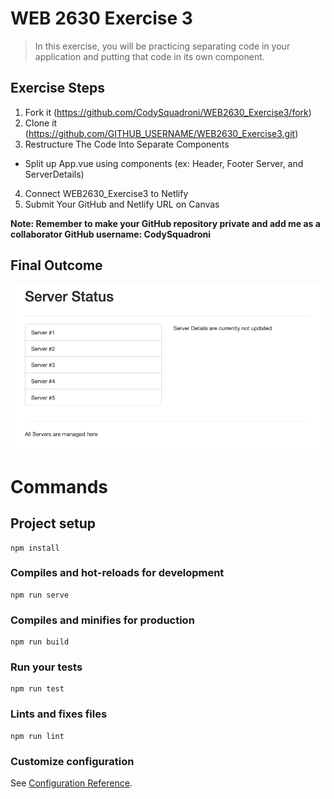 # WEB 2630 Exercise 3
> In this exercise, you will be practicing separating code in your application and putting that code in its own component.

## Exercise Steps

1. Fork it (<https://github.com/CodySquadroni/WEB2630_Exercise3/fork>)
2. Clone it (<https://github.com/GITHUB_USERNAME/WEB2630_Exercise3.git>)
3. Restructure The Code Into Separate Components
* Split up App.vue using components (ex: Header, Footer Server, and ServerDetails)
4. Connect WEB2630_Exercise3 to Netlify
5. Submit Your GitHub and Netlify URL on Canvas

**Note: Remember to make your GitHub repository private and add me as a collaborator GitHub username: CodySquadroni**

## Final Outcome

![](Exercise3_Finished.png)

# Commands
## Project setup
```
npm install
```

### Compiles and hot-reloads for development
```
npm run serve
```

### Compiles and minifies for production
```
npm run build
```

### Run your tests
```
npm run test
```

### Lints and fixes files
```
npm run lint
```

### Customize configuration
See [Configuration Reference](https://cli.vuejs.org/config/).
